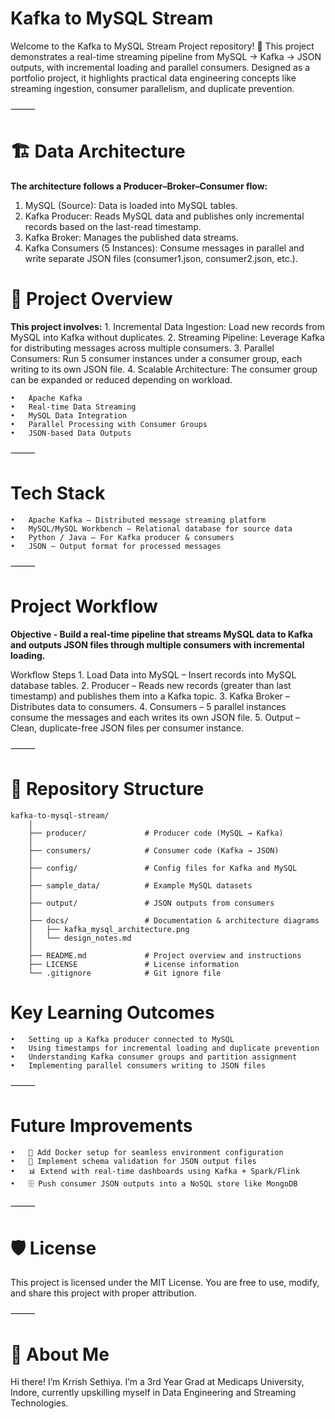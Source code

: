 # Kafka to MySQL Stream

Welcome to the Kafka to MySQL Stream Project repository! 🚀
This project demonstrates a real-time streaming pipeline from MySQL → Kafka → JSON outputs, with incremental loading and parallel consumers. Designed as a portfolio project, it highlights practical data engineering concepts like streaming ingestion, consumer parallelism, and duplicate prevention.

⸻

# 🏗️ **Data Architecture**

**The architecture follows a Producer–Broker–Consumer flow:**

1.	MySQL (Source): Data is loaded into MySQL tables.
2.	Kafka Producer: Reads MySQL data and publishes only incremental records based on the last-read timestamp.
3.	Kafka Broker: Manages the published data streams.
4.	Kafka Consumers (5 Instances): Consume messages in parallel and write separate JSON files (consumer1.json, consumer2.json, etc.).

# **📖 Project Overview**

**This project involves:**
	1.	Incremental Data Ingestion: Load new records from MySQL into Kafka without duplicates.
	2.	Streaming Pipeline: Leverage Kafka for distributing messages across multiple consumers.
	3.	Parallel Consumers: Run 5 consumer instances under a consumer group, each writing to its own JSON file.
	4.	Scalable Architecture: The consumer group can be expanded or reduced depending on workload.

	•	Apache Kafka
	•	Real-time Data Streaming
	•	MySQL Data Integration
	•	Parallel Processing with Consumer Groups
	•	JSON-based Data Outputs

⸻

# **Tech Stack** 
	•	Apache Kafka – Distributed message streaming platform
	•	MySQL/MySQL Workbench – Relational database for source data
	•	Python / Java – For Kafka producer & consumers
	•	JSON – Output format for processed messages

⸻

# **Project Workflow**

**Objective - Build a real-time pipeline that streams MySQL data to Kafka and outputs JSON files through multiple consumers with incremental loading.**

Workflow Steps
	1.	Load Data into MySQL – Insert records into MySQL database tables.
	2.	Producer – Reads new records (greater than last timestamp) and publishes them into a Kafka topic.
	3.	Kafka Broker – Distributes data to consumers.
	4.	Consumers – 5 parallel instances consume the messages and each writes its own JSON file.
	5.	Output – Clean, duplicate-free JSON files per consumer instance.

⸻

# **📂 Repository Structure**

```
kafka-to-mysql-stream/
	│
	├── producer/             # Producer code (MySQL → Kafka)
	│
	├── consumers/            # Consumer code (Kafka → JSON)
	│
	├── config/               # Config files for Kafka and MySQL
	│
	├── sample_data/          # Example MySQL datasets
	│
	├── output/               # JSON outputs from consumers
	│
	├── docs/                 # Documentation & architecture diagrams
	│   ├── kafka_mysql_architecture.png
	│   └── design_notes.md
	│
	├── README.md             # Project overview and instructions
	├── LICENSE               # License information
	└── .gitignore            # Git ignore file
```

# **Key Learning Outcomes**
	•	Setting up a Kafka producer connected to MySQL
	•	Using timestamps for incremental loading and duplicate prevention
	•	Understanding Kafka consumer groups and partition assignment
	•	Implementing parallel consumers writing to JSON files

⸻

# **Future Improvements**
	•	🐳 Add Docker setup for seamless environment configuration
	•	📑 Implement schema validation for JSON output files
	•	📊 Extend with real-time dashboards using Kafka + Spark/Flink
	•	🗄️ Push consumer JSON outputs into a NoSQL store like MongoDB

⸻

# **🛡️ License**

This project is licensed under the MIT License. You are free to use, modify, and share this project with proper attribution.

⸻

# **🌟 About Me**

Hi there! I’m Krrish Sethiya. I’m a 3rd Year Grad at Medicaps University, Indore, currently upskilling myself in Data Engineering and Streaming Technologies.
